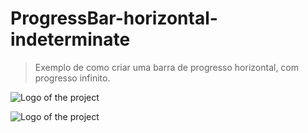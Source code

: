 # ProgressBar-horizontal-indeterminate

> Exemplo de como criar uma barra de progresso horizontal, com progresso infinito.


![Logo of the project](https://raw.githubusercontent.com/aldemirgomes/ProgressBar-horizontal-indeterminate/master/app/src/main/res/image/001.jpg)

![Logo of the project](http://i.picasion.com/pic90/f94c0771fa85b3f8d3da224a22844dcd.gif)

